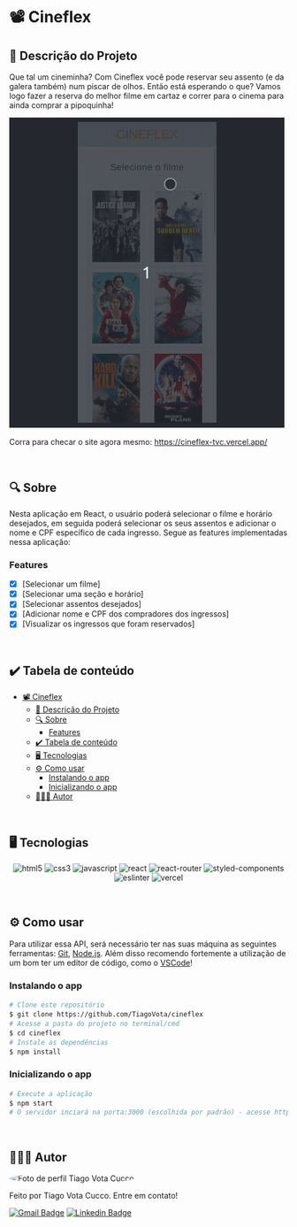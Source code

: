 # 📽 Cineflex
## 🚀 Descrição do Projeto
Que tal um cineminha? Com Cineflex você pode reservar seu assento (e da galera também) num piscar de olhos. Então está esperando o que? Vamos logo fazer a reserva do melhor filme em cartaz e correr para o cinema para ainda comprar a pipoquinha!

<img src="/public/assets/cineflex-usage.gif" />

Corra para checar o site agora mesmo: https://cineflex-tvc.vercel.app/

<br/>


## 🔍 Sobre
Nesta aplicação em React, o usuário poderá selecionar o filme e horário desejados, em seguida poderá selecionar os seus assentos e adicionar o nome e CPF específico de cada ingresso. Segue as features implementadas nessa aplicação:

### Features
- [x] [Selecionar um filme]
- [x] [Selecionar uma seção e horário]
- [x] [Selecionar assentos desejados]
- [x] [Adicionar nome e CPF dos compradores dos ingressos]
- [x] [Visualizar os ingressos que foram reservados]

<br/>


## ✔️ Tabela de conteúdo
<!--ts-->
- [📽 Cineflex](#-cineflex)
	- [🚀 Descrição do Projeto](#-descrição-do-projeto)
	- [🔍 Sobre](#-sobre)
		- [Features](#features)
	- [✔️ Tabela de conteúdo](#️-tabela-de-conteúdo)
	- [🖥 Tecnologias](#-tecnologias)
	- [⚙ Como usar](#-como-usar)
		- [Instalando o app](#instalando-o-app)
		- [Inicializando o app](#inicializando-o-app)
	- [👨🏼‍💻 Autor](#-autor)
<!--te-->

<br/>


## 🖥 Tecnologias
<p align="center">
	<img alt="html5" src="https://img.shields.io/badge/HTML5-E34F26?style=for-the-badge&logo=html5&logoColor=white" />
	<img alt="css3" src="https://img.shields.io/badge/CSS3-1572B6?style=for-the-badge&logo=css3&logoColor=white" />
	<img alt="javascript" src="https://img.shields.io/badge/JavaScript-F7DF1E?style=for-the-badge&logo=javascript&logoColor=black" />
  <img alt="react" src="https://img.shields.io/badge/React-20232A?style=for-the-badge&logo=react&logoColor=61DAFB"/>
  <img alt="react-router" src="https://img.shields.io/badge/React_Router-CA4245?style=for-the-badge&logo=react-router&logoColor=white"/>
  <img alt="styled-components" src="https://img.shields.io/badge/styled--components-DB7093?style=for-the-badge&logo=styled-components&logoColor=white"/>
  <img alt="eslinter" src="https://img.shields.io/badge/eslint-3A33D1?style=for-the-badge&logo=eslint&logoColor=white"/>
	<img alt="vercel" src="https://img.shields.io/badge/Vercel-000000?style=for-the-badge&logo=vercel&logoColor=white" />
</p>

<br/>


## ⚙ Como usar

Para utilizar essa API, será necessário ter nas suas máquina as seguintes ferramentas:
[Git](https://git-scm.com), [Node.js](https://nodejs.org/en/). 
Além disso recomendo fortemente a utilização de um bom ter um editor de código, como o [VSCode](https://code.visualstudio.com/)!


### Instalando o app
```bash
# Clone este repositório
$ git clone https://github.com/TiagoVota/cineflex
# Acesse a pasta do projeto no terminal/cmd
$ cd cineflex
# Instale as dependências
$ npm install
```

### Inicializando o app
```bash
# Execute a aplicação
$ npm start
# O servidor inciará na porta:3000 (escolhida por padrão) - acesse http://localhost:3000 
```

<br/>


## 👨🏼‍💻 Autor

<img style="border-radius: 50%;" src="https://avatars.githubusercontent.com/u/56308226?v=4" width="100px;" alt="Foto de perfil Tiago Vota Cucco"/>

Feito por Tiago Vota Cucco. Entre em contato!

[![Gmail Badge](https://img.shields.io/badge/-tiagovotacucco@gmail.com-c14438?style=flat&logo=Gmail&logoColor=white&link=mailto:tiagovotacucco@gmail.com)](mailto:tiagovotacucco@gmail.com)
[![Linkedin Badge](https://img.shields.io/badge/-Tiago-Vota?style=flat&logo=Linkedin&logoColor=white&color=blue&link=https://www.linkedin.com/in/tiago-vota-cucco-394916204)](https://www.linkedin.com/in/tiago-vota-cucco-394916204) 

<br/><br/>
